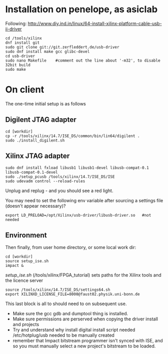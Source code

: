 



# Installation on penelope, as asiclab

Following: http://www.diy.ind.in/linux/64-install-xilinx-platform-cable-usb-ii-driver

```
cd /tools/xilinx
dnf install git
sudo git clone git://git.zerfleddert.de/usb-driver
sudo dnf install make gcc glibc-devel
cd usb-driver
sudo nano Makefile    #comment out the line about '-m32', to disable 32bit build
sudo make
```



# On client

The one-time initial setup is as follows






## Digilent JTAG adapter
```
cd [workdir]
cp -r /tools/xilinx/14.7/ISE_DS/common/bin/lin64/digilent .
sudo ./install_digilent.sh
```

## Xilinx JTAG adapter

```
sudo dnf install fxload libusb1 libusb1-devel libusb-compat-0.1 libusb-compat-0.1-devel
sudo ./setup_pcusb /tools/xilinx/14.7/ISE_DS/ISE
sudo udevadm control --reload-rules
```

Unplug and replug - and you should see a red light.

You may need to set the following env variable after sourcing a settings file (doesn't appear necessary)?

```
export LD_PRELOAD=/opt/Xilinx/usb-driver/libusb-driver.so   #not needed
```

## Environment

Then finally, from user home directory, or some local work dir:
```
cd [workdir]
source setup_ise.sh
impact &
```

*setup_ise.sh* (/tools/xilinx/FPGA_tutorial) sets paths for the Xilinx tools and the licence server
```
source /tools/xilinx/14.7/ISE_DS/settings64.sh
export XILINXD_LICENSE_FILE=8000@faust02.physik.uni-bonn.de
```


This last block is all to should need to on subsequent use.


- Make sure the gcc gdb and dumptool thing is installed.
- Make sure permissions are perserved when copying the driver install and projects
- Try and understand why install digital install script needed /etc/hotplug/usb needed to be manually created
- remember that Impact bitstream programmer isn't synced with ISE, and so you must manually select a new project's bitstream to be loaded. 

